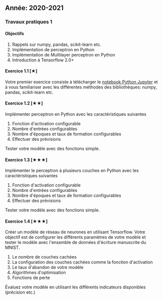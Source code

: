Année: 2020-2021
----------------

### Travaux pratiques 1

#### Objectifs

1.  Rappels sur numpy, pandas, scikit-learn etc.
2.	Implémentation de perceptron en Python
3.	Implémentation de Multilayer perceptron en Python
4.	Introduction à Tensorflow 2.0+

#### Exercice 1.1 [★]
Votre premier exercice consiste à télécharger le [notebook Python Jupyter](TP1.ipynb) et à vous familiariser avec les différentes méthodes des bibliothèques: numpy, pandas, scikit-learn etc.

#### Exercice 1.2 [★★]
Implémenter perceptron en Python avec les caractéristiques suivantes
1. Fonction d'activation configurable
2. Nombre d'entrées configurables 
3. Nombre d'époques et taux de formation configurables
4. Effectuer des prévisions

Tester votre modèle avec des fonctions simple.


#### Exercice 1.3 [★★★]
Implémenter le perceptron à plusieurs couches en Python avec les caractéristiques suivantes
1. Fonction d'activation configurable
2. Nombre d'entrées configurables 
3. Nombre d'époques et taux de formation configurables
4. Effectuer des prévisions

Tester votre modèle avec des fonctions simple.

#### Exercice 1.4 [★★★]
Créer un modèle de réseau de neurones en utilisant Tensorflow. Votre objectif est de configurer les différents paramètres de votre modèle et tester le modèle avec l'ensemble de données d'écriture manuscrite du MNIST.
1. Le nombre de couches cachées
2. La configuration des couches cachées comme la fonction d'activation
3. Le taux d'abandon de votre modèle
4. Algorithmes d'optimisation
5. Fonctions de perte

Évaluez votre modèle en utilisant les différents indicateurs disponibles (précision etc.)
